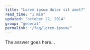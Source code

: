 ```yaml
---
title: "Lorem ipsum dolor sit amet?"
read_time: "1 min"
updated: "october 22, 2014"
group: "general"
permalink: "/faq/lorem-ipsum/"
---
```


The answer goes here...
